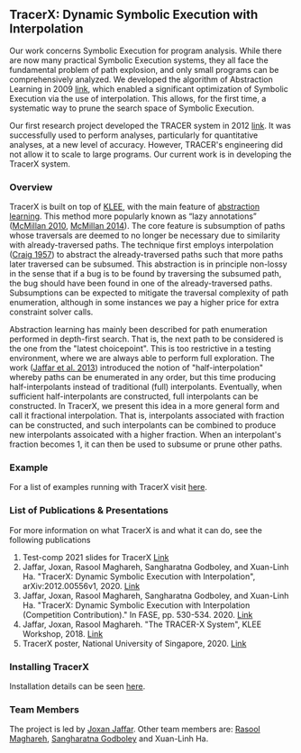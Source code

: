 ## TracerX: Dynamic Symbolic Execution with Interpolation

Our work concerns Symbolic Execution for program analysis. While there are now many practical Symbolic Execution systems, they all face the fundamental problem of path explosion, and only small programs can be comprehensively analyzed. We developed the algorithm of Abstraction Learning in 2009 [link](https://www.comp.nus.edu.sg/~joxan/papers/intp.pdf), which enabled a significant optimization of Symbolic Execution via the use of interpolation. This allows, for the first time, a systematic way to prune the search space of Symbolic Execution.

Our first research project developed the TRACER system in 2012 [link](https://www.comp.nus.edu.sg/~joxan/papers/tracer.pdf). It was successfully used to perform analyses, particularly for quantitative analyses, at a new level of accuracy. However, TRACER's engineering did not allow it to scale to large programs. Our current work is in developing the TracerX system. 

### Overview

TracerX is built on top of [KLEE](https://klee.github.io/), with the main feature of [abstraction learning](https://www.comp.nus.edu.sg/~joxan/papers/intp.pdf). This method more popularly known as “lazy annotations” ([McMillan 2010](https://llvm.org/pubs/2010-07-CAV-LazyAnnot.pdf), [McMillan 2014](https://www.microsoft.com/en-us/research/wp-content/uploads/2016/02/MSR-TR-2014-65.pdf)). The core feature is subsumption of paths whose traversals are deemed to no longer be necessary due to similarity with already-traversed paths. The technique first employs interpolation ([Craig 1957](https://scinapse.io/papers/2114633883)) to abstract the already-traversed paths such that more paths later traversed can be subsumed. This abstraction is in principle non-lossy in the sense that if a bug is to be found by traversing the subsumed path, the bug
should have been found in one of the already-traversed paths. Subsumptions can be expected to mitigate the traversal complexity of path enumeration, although in some instances we pay a higher price for extra constraint solver calls.

Abstraction learning has mainly been described for path enumeration performed in depth-first search. That is, the next path to be considered is the one from the "latest choicepoint". This is too restrictive in a testing environment, where we are always able to perform full exploration. The work ([Jaffar et al. 2013](https://dl.acm.org/doi/10.1145/2491411.2491425)) introduced the notion of "half-interpolation" whereby paths can be enumerated in any order, but this time producing half-interpolants instead of traditional (full) interpolants. Eventually, when sufficient half-interpolants are constructed, full interpolants can be constructed. In TracerX, we present this idea in a more general form and call it fractional interpolation. That is, interpolants associated with fraction can be constructed, and such interpolants can be combined to produce new interpolants assoicated with a higher fraction. When an interpolant's fraction becomes 1, it can then be used to subsume or prune other paths.

### Example 

For a list of examples running with TracerX visit [here](https://tracer-x.github.io/example).

### List of Publications & Presentations

For more information on what TracerX is and what it can do, see the following publications  


1. Test-comp 2021 slides for TracerX [Link](https://github.com/tracer-x/tracer-x.github.io/blob/gh-pages/publications/TracerX_Testcomp_2021.pdf)
2. Jaffar, Joxan, Rasool Maghareh, Sangharatna Godboley, and Xuan-Linh Ha. "TracerX: Dynamic Symbolic Execution with Interpolation", arXiv:2012.00556v1, 2020. [Link](https://arxiv.org/abs/2012.00556)
3. Jaffar, Joxan, Rasool Maghareh, Sangharatna Godboley, and Xuan-Linh Ha. "TracerX: Dynamic Symbolic Execution with Interpolation (Competition Contribution)." In FASE, pp. 530-534. 2020. [Link](https://link.springer.com/chapter/10.1007/978-3-030-45234-6_28)
4. Jaffar, Joxan, Rasool Maghareh. "The TRACER-X System", KLEE Workshop, 2018. [Link](https://srg.doc.ic.ac.uk/klee18/talks/Maghareh-Tracer-X.pdf)
5. TracerX poster, National University of Singapore, 2020. [Link](https://github.com/tracer-x/tracer-x.github.io/blob/gh-pages/publications/tracerxposter.pdf)

### Installing TracerX

Installation details can be seen [here](https://tracer-x.github.io/gettingstarted). 

### Team Members

The project is led by [Joxan Jaffar](https://www.comp.nus.edu.sg/~joxan/). Other team members are: [Rasool Maghareh](https://www.comp.nus.edu.sg/~rasool/), [Sangharatna Godboley](https://nitw.irins.org/profile/154056) and Xuan-Linh Ha.

